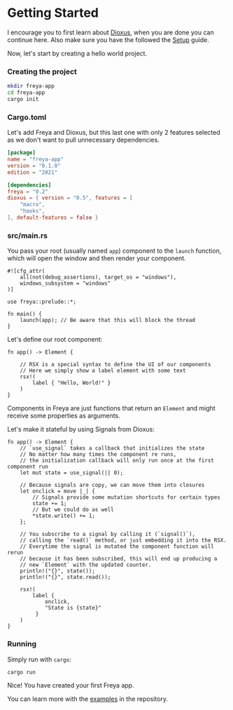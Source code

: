 # Getting Started

I encourage you to first learn about [Dioxus](dioxus.html), when you are done
you can continue here. Also make sure you have the followed the
[Setup](./setup.html) guide.

Now, let's start by creating a hello world project.

### Creating the project

```sh
mkdir freya-app
cd freya-app
cargo init
```

### Cargo.toml

Let's add Freya and Dioxus, but this last one with only 2 features selected as
we don't want to pull unnecessary dependencies.

```toml
[package]
name = "freya-app"
version = "0.1.0"
edition = "2021"

[dependencies]
freya = "0.2"
dioxus = { version = "0.5", features = [
	"macro",
	"hooks",
], default-features = false }
```

### src/main.rs

You pass your root (usually named `app`) component to the `launch` function,
which will open the window and then render your component.

```rust, no_run
#![cfg_attr(
    all(not(debug_assertions), target_os = "windows"),
    windows_subsystem = "windows"
)]

use freya::prelude::*;

fn main() {
    launch(app); // Be aware that this will block the thread
}
```

Let's define our root component:

```rust, no_run
fn app() -> Element {

    // RSX is a special syntax to define the UI of our components
    // Here we simply show a label element with some text
    rsx!(
        label { "Hello, World!" }
    )
}
```

Components in Freya are just functions that return an `Element` and might
receive some properties as arguments.

Let's make it stateful by using Signals from Dioxus:

```rust, no_run
fn app() -> Element {
    // `use_signal` takes a callback that initializes the state
    // No matter how many times the component re runs,
    // the initialization callback will only run once at the first component run
    let mut state = use_signal(|| 0);

    // Because signals are copy, we can move them into closures
    let onclick = move |_| {
        // Signals provide some mutation shortcuts for certain types
        state += 1;
        // But we could do as well
        *state.write() += 1;
    };

    // You subscribe to a signal by calling it (`signal()`),
    // calling the `read()` method, or just embedding it into the RSX.
    // Everytime the signal is mutated the component function will rerun
    // because it has been subscribed, this will end up producing a
    // new `Element` with the updated counter.
    println!("{}", state());
    println!("{}", state.read());

    rsx!(
        label {
            onclick,
            "State is {state}"
         }
    )
}
```

### Running

Simply run with `cargo`:

```sh
cargo run
```

Nice! You have created your first Freya app.

You can learn more with the
[examples](https://github.com/marc2332/freya/tree/main/examples) in the
repository.
